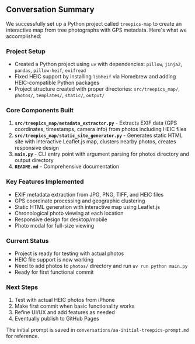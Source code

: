 ## Conversation Summary

We successfully set up a Python project called `treepics-map` to create an interactive map from tree photographs with GPS metadata. Here's what we accomplished:

### Project Setup
- Created a Python project using `uv` with dependencies: `pillow`, `jinja2`, `pandas`, `pillow-heif`, `exifread`
- Fixed HEIC support by installing `libheif` via Homebrew and adding HEIC-compatible Python packages
- Project structure created with proper directories: `src/treepics_map/`, `photos/`, `templates/`, `static/`, `output/`

### Core Components Built
1. **`src/treepics_map/metadata_extractor.py`** - Extracts EXIF data (GPS coordinates, timestamps, camera info) from photos including HEIC files
2. **`src/treepics_map/static_site_generator.py`** - Generates static HTML site with interactive Leaflet.js map, clusters nearby photos, creates responsive design
3. **`main.py`** - CLI entry point with argument parsing for photos directory and output directory
4. **`README.md`** - Comprehensive documentation

### Key Features Implemented
- EXIF metadata extraction from JPG, PNG, TIFF, and HEIC files
- GPS coordinate processing and geographic clustering
- Static HTML generation with interactive map using Leaflet.js
- Chronological photo viewing at each location
- Responsive design for desktop/mobile
- Photo modal for full-size viewing

### Current Status
- Project is ready for testing with actual photos
- HEIC file support is now working
- Need to add photos to `photos/` directory and run `uv run python main.py`
- Ready for first functional commit

### Next Steps
1. Test with actual HEIC photos from iPhone
2. Make first commit when basic functionality works
3. Refine UI/UX and add features as needed
4. Eventually publish to GitHub Pages

The initial prompt is saved in `conversations/aa-initial-treepics-prompt.md` for reference.
